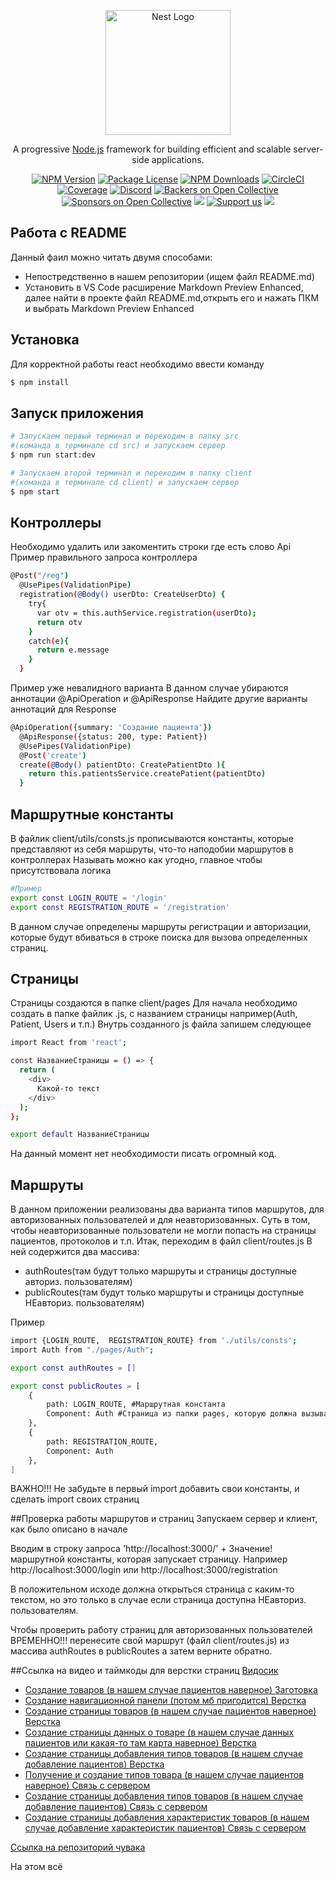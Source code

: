 <p align="center">
  <a href="http://nestjs.com/" target="blank"><img src="https://nestjs.com/img/logo-small.svg" width="200" alt="Nest Logo" /></a>
</p>

[circleci-image]: https://img.shields.io/circleci/build/github/nestjs/nest/master?token=abc123def456
[circleci-url]: https://circleci.com/gh/nestjs/nest

  <p align="center">A progressive <a href="http://nodejs.org" target="_blank">Node.js</a> framework for building efficient and scalable server-side applications.</p>
    <p align="center">
<a href="https://www.npmjs.com/~nestjscore" target="_blank"><img src="https://img.shields.io/npm/v/@nestjs/core.svg" alt="NPM Version" /></a>
<a href="https://www.npmjs.com/~nestjscore" target="_blank"><img src="https://img.shields.io/npm/l/@nestjs/core.svg" alt="Package License" /></a>
<a href="https://www.npmjs.com/~nestjscore" target="_blank"><img src="https://img.shields.io/npm/dm/@nestjs/common.svg" alt="NPM Downloads" /></a>
<a href="https://circleci.com/gh/nestjs/nest" target="_blank"><img src="https://img.shields.io/circleci/build/github/nestjs/nest/master" alt="CircleCI" /></a>
<a href="https://coveralls.io/github/nestjs/nest?branch=master" target="_blank"><img src="https://coveralls.io/repos/github/nestjs/nest/badge.svg?branch=master#9" alt="Coverage" /></a>
<a href="https://discord.gg/G7Qnnhy" target="_blank"><img src="https://img.shields.io/badge/discord-online-brightgreen.svg" alt="Discord"/></a>
<a href="https://opencollective.com/nest#backer" target="_blank"><img src="https://opencollective.com/nest/backers/badge.svg" alt="Backers on Open Collective" /></a>
<a href="https://opencollective.com/nest#sponsor" target="_blank"><img src="https://opencollective.com/nest/sponsors/badge.svg" alt="Sponsors on Open Collective" /></a>
  <a href="https://paypal.me/kamilmysliwiec" target="_blank"><img src="https://img.shields.io/badge/Donate-PayPal-ff3f59.svg"/></a>
    <a href="https://opencollective.com/nest#sponsor"  target="_blank"><img src="https://img.shields.io/badge/Support%20us-Open%20Collective-41B883.svg" alt="Support us"></a>
  <a href="https://twitter.com/nestframework" target="_blank"><img src="https://img.shields.io/twitter/follow/nestframework.svg?style=social&label=Follow"></a>
</p>
  <!--[![Backers on Open Collective](https://opencollective.com/nest/backers/badge.svg)](https://opencollective.com/nest#backer)
  [![Sponsors on Open Collective](https://opencollective.com/nest/sponsors/badge.svg)](https://opencollective.com/nest#sponsor)-->

## Работа с README

Данный фаил можно читать двумя способами:
- Непостредственно в нашем репозитории (ищем файл README.md)
- Установить в VS Code расширение Markdown Preview Enhanced, далее найти в проекте файл README.md,открыть его и нажать ПКМ и выбрать Markdown Preview Enhanced  

## Установка
Для корректной работы react необходимо ввести команду

```bash
$ npm install
```

## Запуск приложения
```bash
# Запускаем первый терминал и переходим в папку src 
#(команда в терминале cd src) и запускаем сервер
$ npm run start:dev
```
```bash
# Запускаем второй терминал и переходим в папку client
#(команда в терминале cd client) и запускаем сервер
$ npm start
```

## Контроллеры
Необходимо удалить или закоментить строки где есть слово Api
Пример правильного запроса контроллера
```bash
@Post("/reg")
  @UsePipes(ValidationPipe)
  registration(@Body() userDto: CreateUserDto) {
    try{
      var otv = this.authService.registration(userDto);
      return otv 
    }
    catch(e){
      return e.message
    }
  }
```
Пример уже невалидного варианта
В данном случае убираются аннотации @ApiOperation и @ApiResponse
Найдите другие варианты аннотаций для Response
```bash
@ApiOperation({summary: 'Создание пациента'})
  @ApiResponse({status: 200, type: Patient})
  @UsePipes(ValidationPipe)
  @Post('create')
  create(@Body() patientDto: CreatePatientDto ){
    return this.patientsService.createPatient(patientDto)
  }
```

## Маршрутные константы

В файлик client/utils/consts.js прописываются константы, которые представляют из себя маршруты, что-то наподобии маршрутов в контроллерах
Называть можно как угодно, главное чтобы присутствовала логика
```bash
#Пример
export const LOGIN_ROUTE = '/login'
export const REGISTRATION_ROUTE = '/registration'
```
В данном случае определены маршруты регистрации и авторизации, которые будут вбиваться в строке поиска для вызова определенных страниц.

## Страницы
Страницы создаются в папке client/pages
Для начала необходимо создать в папке файлик .js, с названием страницы например(Auth, Patient, Users и т.п.)
Внутрь созданного js файла запишем следующее
```bash
import React from 'react';

const НазваниеСтраницы = () => {
  return (
    <div>
      Какой-то текст
    </div>
  );
};

export default НазваниеСтраницы
```
На данный момент нет необходимости писать огромный код.


## Маршруты
В данном приложении реализованы два варианта типов маршрутов, для авторизованных пользователей и для неавторизованных.
Суть в том, чтобы неавторизованные пользователи не могли попасть на страницы пациентов, протоколов и т.п.
Итак, переходим в файл client/routes.js
В ней содержится два массива:
- authRoutes(там будут только маршруты и страницы доступные авториз. пользователям)
- publicRoutes(там будут только маршруты и страницы доступные НЕавториз. пользователям)

Пример
```bash
import {LOGIN_ROUTE,  REGISTRATION_ROUTE} from './utils/consts';
import Auth from "./pages/Auth";

export const authRoutes = []

export const publicRoutes = [
    {
        path: LOGIN_ROUTE, #Маршрутная константа
        Component: Auth #Страница из папки pages, которую должна вызывать маршрутная константа
    },
    {
        path: REGISTRATION_ROUTE,
        Component: Auth
    },
]
```
ВАЖНО!!!
Не забудьте в первый import добавить свои константы, и сделать import своих страниц

##Проверка работы маршрутов и страниц
Запускаем сервер и клиент, как было описано в начале

Вводим в строку запроса 'http://localhost:3000/' + Значение! маршрутной константы, которая запускает страницу.
Например http://localhost:3000/login или http://localhost:3000/registration

В положительном исходе должна открыться страница с каким-то текстом, но это только в случае если страница доступна НЕавториз. пользователям.

Чтобы проверить работу страниц для авторизованных пользователей ВРЕМЕННО!!! перенесите свой маршрут (файл client/routes.js) из массива authRoutes в publicRoutes а затем верните обратно.

##Ссылка на видео и таймкоды для верстки страниц
<a href="https://www.youtube.com/watch?v=H2GCkRF9eko">Видосик</a>
- <a href="https://www.youtube.com/watch?v=H2GCkRF9eko#t=01h23m08s">Создание товаров (в нашем случае пациентов наверное) <u>Заготовка</u></a>
- <a href="https://www.youtube.com/watch?v=H2GCkRF9eko#t=01h23m30s">Создание навигационной панели (потом мб пригодится) <u>Верстка</u></a>
- <a href="https://www.youtube.com/watch?v=H2GCkRF9eko#t=01h33m18s">Создание страницы товаров (в нашем случае пациентов наверное) <u>Верстка</u></a>
- <a href="https://www.youtube.com/watch?v=H2GCkRF9eko#t=01h45m23s">Создание страницы данных о товаре (в нашем случае данных пациентов или какая-то там карта наверное) <u>Верстка</u></a>
- <a href="https://www.youtube.com/watch?v=H2GCkRF9eko#t=01h51m37s">Создание страницы добавления типов товаров (в нашем случае добавление пациентов) <u>Верстка</u></a>
- <a href="https://www.youtube.com/watch?v=H2GCkRF9eko#t=02h15m25s">Получение и создание типов товара (в нашем случае пациентов наверное) <u>Связь с сервером</u></a>
- <a href="https://www.youtube.com/watch?v=H2GCkRF9eko#t=02h21m51s">Создание страницы добавления типов товаров (в нашем случае добавление пациентов) <u>Связь с сервером</u></a>
- <a href="https://www.youtube.com/watch?v=H2GCkRF9eko#t=02h24m22s">Создание страницы добавления характеристик товаров (в нашем случае добавление характеристик пациентов) <u>Связь с сервером</u></a>

<a href="https://github.com/utimur/online-store-full-course">Ссылка на репозиторий чувака</a>


На этом всё
